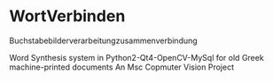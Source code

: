 WortVerbinden
=============

Buchstabebilderverarbeitungzusammenverbindung

Word Synthesis system in Python2-Qt4-OpenCV-MySql 
for old Greek machine-printed documents 
An Msc Copmuter Vision Project
